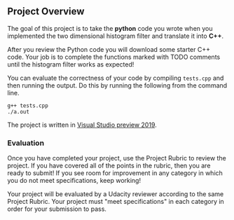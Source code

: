 ## Project Overview

The goal of this project is to take the **python** code you wrote when you implemented the two dimensional histogram filter and translate it into **C++**.

After you review the Python code you will download some starter C++ code. Your job is to complete the functions marked with TODO comments until the histogram filter works as expected!

You can evaluate the correctness of your code by compiling ```tests.cpp``` and then running the output. Do this by running the following from the command line.

```
g++ tests.cpp
./a.out
```

The project is written in [Visual Studio preview 2019](https://visualstudio.microsoft.com/vs/preview/).

### Evaluation

Once you have completed your project, use the Project Rubric to review the project. If you have covered all of the points in the rubric, then you are ready to submit! If you see room for improvement in any category in which you do not meet specifications, keep working!

Your project will be evaluated by a Udacity reviewer according to the same Project Rubric. Your project must "meet specifications" in each category in order for your submission to pass.
